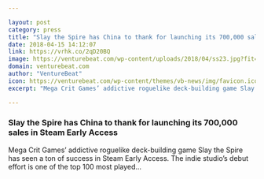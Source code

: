 ```yaml
---

layout: post
category: press
title: "Slay the Spire has China to thank for launching its 700,000 sales in Steam Early Access"
date: 2018-04-15 14:12:07
link: https://vrhk.co/2qD20BQ
image: https://venturebeat.com/wp-content/uploads/2018/04/ss23.jpg?fit=1920%2C1080&strip=all
domain: venturebeat.com
author: "VentureBeat"
icon: https://venturebeat.com/wp-content/themes/vb-news/img/favicon.ico
excerpt: "Mega Crit Games’ addictive roguelike deck-building game Slay the Spire has seen a ton of success in Steam Early Access. The indie studio’s debut effort is one of the top 100 most played…"

---
```


### Slay the Spire has China to thank for launching its 700,000 sales in Steam Early Access

Mega Crit Games’ addictive roguelike deck-building game Slay the Spire has seen a ton of success in Steam Early Access. The indie studio’s debut effort is one of the top 100 most played…
